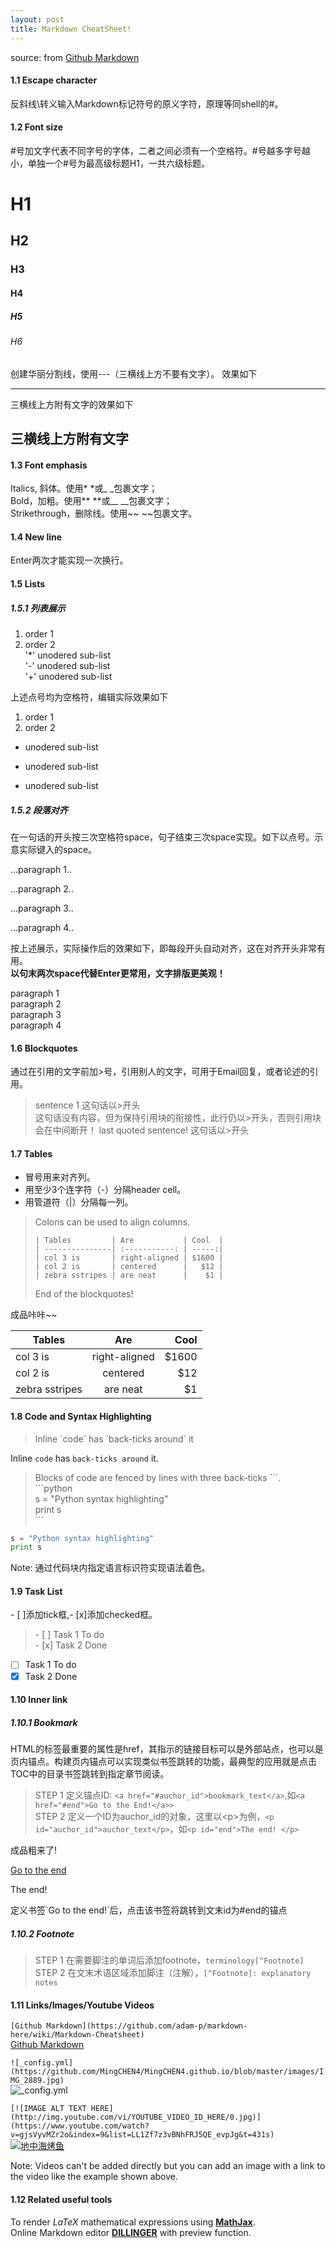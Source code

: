 ```yaml
---
layout: post
title: Markdown CheatSheet!
---
```


source: from [Github Markdown](https://github.com/adam-p/markdown-here/wiki/Markdown-Cheatsheet)

#### 1.1 Escape character
反斜线\转义输入Markdown标记符号的原义字符，原理等同shell的#。

#### 1.2 Font size
#号加文字代表不同字号的字体，二者之间必须有一个空格符。#号越多字号越小，单独一个#号为最高级标题H1，一共六级标题。
# H1
## H2
### H3
#### H4
##### H5
###### H6


创建华丽分割线，使用---（三横线上方不要有文字）。
效果如下

------

三横线上方附有文字的效果如下

三横线上方附有文字
------


#### 1.3 Font emphasis
Italics, 斜体。使用* *或_ _包裹文字；  
Bold，加粗。使用\*\* \*\*或\_\_ \_\_包裹文字；  
Strikethrough，删除线。使用~~ ~~包裹文字。

#### 1.4 New line
Enter两次才能实现一次换行。

#### 1.5 Lists
##### 1.5.1 列表展示
   1. order 1  
   2. order 2  
   '*' unodered sub-list  
   '-' unodered sub-list  
   '+' unodered sub-list
   
上述点号均为空格符，编辑实际效果如下
1. order 1
2. order 2  
* unodered sub-list
- unodered sub-list
+ unodered sub-list

##### 1.5.2 段落对齐
在一句话的开头按三次空格符space，句子结束三次space实现。如下以点号。示意实际键入的space。

...paragraph 1..

...paragraph 2..

...paragraph 3..

...paragraph 4..



按上述展示，实际操作后的效果如下，即每段开头自动对齐，这在对齐开头非常有用。  
**以句末两次space代替Enter更常用，文字排版更美观！**

   paragraph 1  
   paragraph 2  
   paragraph 3  
   paragraph 4  

#### 1.6 Blockquotes
通过在引用的文字前加>号，引用别人的文字，可用于Email回复，或者论述的引用。
> sentence 1 这句话以>开头  
> 这句话没有内容，但为保持引用块的衔接性，此行仍以>开头，否则引用块会在中间断开！
> last quoted sentence! 这句话以>开头

#### 1.7 Tables
* 冒号用来对齐列。
* 用至少3个连字符（-）分隔header cell。
* 用管道符（|）分隔每一列。

> Colons can be used to align columns.
> ```
> | Tables         | Are           | Cool  | 
> | ---------------| :-----------: | -----:|
> | col 3 is       | right-aligned | $1600 |
> | col 2 is       | centered      |   $12 |
> | zebra sstripes | are neat      |    $1 |
> ```
> End of the blockquotes!

成品咔咔~~

| Tables         | Are           | Cool  | 
| ---------------| :-----------: | -----:|
| col 3 is       | right-aligned | $1600 |
| col 2 is       | centered      |   $12 |
| zebra sstripes | are neat      |    $1 |


#### 1.8 Code and Syntax Highlighting
> Inline \`code\` has \`back-ticks around\` it

Inline `code` has `back-ticks around` it.

> Blocks of code are fenced by lines with three back-ticks \```.  
> \```python  
> s = "Python syntax highlighting"  
> print s  
> \```
```python
s = "Python syntax highlighting"
print s
```
Note: 通过代码块内指定语言标识符实现语法着色。

#### 1.9 Task List
\- \[ \]添加tick框,\- \[x\]添加checked框。
> \- \[ \] Task 1 To do  
> \- \[x\] Task 2 Done
- [ ] Task 1 To do
- [x] Task 2 Done

#### 1.10 Inner link
##### 1.10.1 Bookmark
HTML的<a>标签最重要的属性是href，其指示的链接目标可以是外部站点，也可以是页内锚点。构建页内锚点可以实现类似书签跳转的功能，最典型的应用就是点击TOC中的目录书签跳转到指定章节阅读。
> STEP 1 定义锚点ID: `<a href="#auchor_id">bookmark_text</a>`,如`<a href="#end">Go to the End!</a>>`  
> STEP 2 定义一个ID为auchor_id的对象，这里以\<p\>为例，`<p id="auchor_id">auchor_text</p>`，如`<p id="end">The end! </p>`

成品粗来了!

<a href="#end">Go to the end</a>
<p id="end">The end! </p>  
定义书签`Go to the end!`后，点击该书签将跳转到文末id为#end的锚点

##### 1.10.2 Footnote
> STEP 1 在需要脚注的单词后添加footnote，`terminology[^Footnote]`  
> STEP 2 在文末术语区域添加脚注（注解），`[^Footnote]: explanatory notes`  

#### 1.11 Links/Images/Youtube Videos
`[Github Markdown](https://github.com/adam-p/markdown-here/wiki/Markdown-Cheatsheet)`  
[Github Markdown](https://github.com/adam-p/markdown-here/wiki/Markdown-Cheatsheet)  


`![_config.yml](https://github.com/MingCHEN4/MingCHEN4.github.io/blob/master/images/IMG_2889.jpg)`  
![_config.yml](https://github.com/MingCHEN4/MingCHEN4.github.io/blob/master/images/IMG_2889.jpg)  


`[![IMAGE ALT TEXT HERE](http://img.youtube.com/vi/YOUTUBE_VIDEO_ID_HERE/0.jpg)](https://www.youtube.com/watch?v=gjsVyvMZr2o&index=9&list=LL1Zf7z3vBNhFRJ5QE_evpJg&t=431s)`  
[![地中海烤鱼](https://s.ytimg.com/yts/img/favicon_48-vflVjB_Qk.png)](https://www.youtube.com/watch?v=gjsVyvMZr2o&index=9&list=LL1Zf7z3vBNhFRJ5QE_evpJg&t=431s)


Note: Videos can't be added directly but you can add an image with a link to the video like the example shown above.

#### 1.12 Related useful tools
To render *LaTeX* mathematical expressions using [**MathJax**](https://www.mathjax.org/).  
Online Markdown editor [**DILLINGER**](https://dillinger.io/) with preview function.
